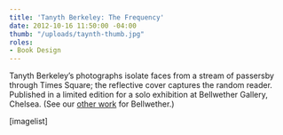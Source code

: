 ```yaml
---
title: 'Tanyth Berkeley: The Frequency'
date: 2012-10-16 11:50:00 -04:00
thumb: "/uploads/taynth-thumb.jpg"
roles:
- Book Design
---
```


Tanyth Berkeley’s photographs isolate faces from a stream of passersby through Times Square; the reflective cover captures the random reader. Published in a limited edition for a solo exhibition at Bellwether Gallery, Chelsea. (See our <a href=" http://thegraphicsoffice.com/portfolio/bellwether-gallery">other work</a> for Bellwether.)

[imagelist]

